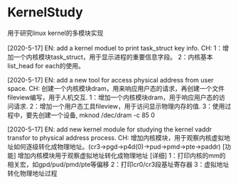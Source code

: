 ﻿# KernelStudy
用于研究linux kernel的多模块实现

[2020-5-17]
EN: add a kernel moduel to print task_struct key info.
CH: 
1：增加一个内核模块task_struct，用于显示进程的重要信息字段。
2：内核基本list_head for each的使用。

[2020-5-17]
EN: add a new tool for access physical address from user space.
CH: 创建一个内核模块dram，用来响应用户态的请求，再创建一个文件fileview编写，用于人机交互.
1：增加一个内核模块dram，用于响应用户态的访问请求.
2：增加一个用户态工具fileview，用于访问显示物理内存的值.
3：使用过程中，要先创建一个设备, mknod /dec/dram -c 85 0

[2020-5-17]
EN: add new kernel module for studying the kernel vaddr transfor to physical address process.
CH: 增加内核模块，用于观察内核虚拟地址如何逐级转化成物理地址。(cr3->pgd->p4d(0)->pud->pmd->pte->paddr)
[功能] 增加内核模块用于观察虚拟地址转化成物理地址
[详细]
1：打印内核的mm的相关宏，如gpd/pud/pmd/pte等偏移
2：打印cr0/cr3段基址寄存器
3：虚拟地址转化物理地址过程